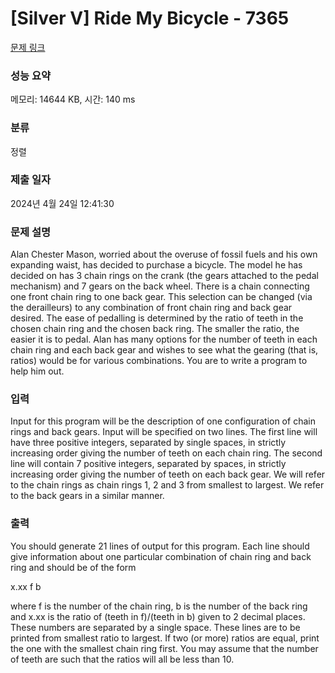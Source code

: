 # [Silver V] Ride My Bicycle - 7365 

[문제 링크](https://www.acmicpc.net/problem/7365) 

### 성능 요약

메모리: 14644 KB, 시간: 140 ms

### 분류

정렬

### 제출 일자

2024년 4월 24일 12:41:30

### 문제 설명

<p>Alan Chester Mason, worried about the overuse of fossil fuels and his own expanding waist, has decided to purchase a bicycle. The model he has decided on has 3 chain rings on the crank (the gears attached to the pedal mechanism) and 7 gears on the back wheel. There is a chain connecting one front chain ring to one back gear. This selection can be changed (via the derailleurs) to any combination of front chain ring and back gear desired. The ease of pedalling is determined by the ratio of teeth in the chosen chain ring and the chosen back ring. The smaller the ratio, the easier it is to pedal. Alan has many options for the number of teeth in each chain ring and each back gear and wishes to see what the gearing (that is, ratios) would be for various combinations. You are to write a program to help him out.</p>

### 입력 

 <p>Input for this program will be the description of one configuration of chain rings and back gears. Input will be specified on two lines. The first line will have three positive integers, separated by single spaces, in strictly increasing order giving the number of teeth on each chain ring. The second line will contain 7 positive integers, separated by spaces, in strictly increasing order giving the number of teeth on each back gear. We will refer to the chain rings as chain rings 1, 2 and 3 from smallest to largest. We refer to the back gears in a similar manner.</p>

### 출력 

 <p>You should generate 21 lines of output for this program. Each line should give information about one particular combination of chain ring and back ring and should be of the form</p>

<p>x.xx f b</p>

<p>where f is the number of the chain ring, b is the number of the back ring and x.xx is the ratio of (teeth in f)/(teeth in b) given to 2 decimal places. These numbers are separated by a single space. These lines are to be printed from smallest ratio to largest. If two (or more) ratios are equal, print the one with the smallest chain ring first. You may assume that the number of teeth are such that the ratios will all be less than 10.</p>

